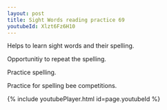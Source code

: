 ```yaml
---
layout: post
title: Sight Words reading practice 69
youtubeId: Xlzt6Fz6H10
---
```

 
 
Helps to learn sight words and their spelling.

Opportunitiy to repeat the spelling. 

Practice spelling. 
 
Practice for spelling bee competitions. 
 
{% include youtubePlayer.html id=page.youtubeId %}
 
 
